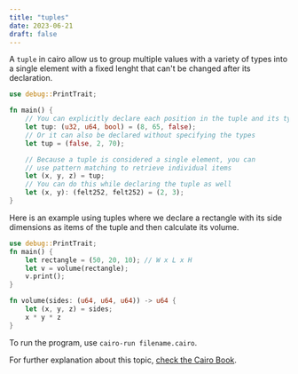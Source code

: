 ```yaml
---
title: "tuples"
date: 2023-06-21
draft: false
---
```


A `tuple` in cairo allow us to group multiple values with a variety of types into a single element with a fixed lenght that can't be changed after its declaration.

```rust {.codebox}
use debug::PrintTrait;

fn main() {
    // You can explicitly declare each position in the tuple and its type
    let tup: (u32, u64, bool) = (8, 65, false);
    // Or it can also be declared without specifying the types
    let tup = (false, 2, 70);

    // Because a tuple is considered a single element, you can
    // use pattern matching to retrieve individual items
    let (x, y, z) = tup; 
    // You can do this while declaring the tuple as well
    let (x, y): (felt252, felt252) = (2, 3);
}
```

Here is an example using tuples where we declare a rectangle with its side dimensions as items of the tuple and then calculate its volume.

```rust {.codebox}
use debug::PrintTrait;
fn main() {
    let rectangle = (50, 20, 10); // W x L x H
    let v = volume(rectangle);
    v.print();
}

fn volume(sides: (u64, u64, u64)) -> u64 {
    let (x, y, z) = sides;
    x * y * z
}
```
To run the program, use `cairo-run filename.cairo`.

For further explanation about this topic, [check the Cairo Book](https://cairo-book.github.io/ch02-02-data-types.html?highlight=tuple#the-tuple-type).
